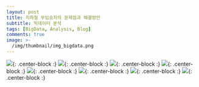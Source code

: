 ```yaml
---
layout: post
title: 지하철 무임승차의 문제점과 해결방안
subtitle: 빅데이터 분석
tags: [BigData, Analysis, Blog]
comments: true
image: >-
  /img/thumbnail/img_bigdata.png
---
```


![](/img/posts/post-3/001.png){: .center-block :}
![](/img/posts/post-3/002.png){: .center-block :}
![](/img/posts/post-3/003.png){: .center-block :}
![](/img/posts/post-3/004.png){: .center-block :}
![](/img/posts/post-3/005.png){: .center-block :}
![](/img/posts/post-3/006.png){: .center-block :}
![](/img/posts/post-3/007.png){: .center-block :}
![](/img/posts/post-3/008.png){: .center-block :}
